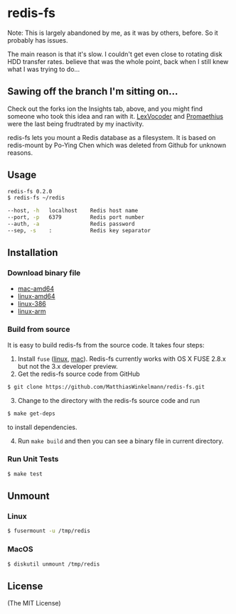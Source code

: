 redis-fs
===========

Note: This is largely abandoned by me, as it was by others, before. So it probably has issues. 

The main reason is that it's slow. I couldn't get even close to rotating disk HDD transfer rates.  believe that was the whole point, back when I still knew what I was trying to do...

## Sawing off the branch I'm sitting on...

Check out the forks ion the Insights tab, above, and you might find someone who took this idea and ran with it. [LexVocoder](https://github.com/LexVocoder) and [Promaethius](https://github.com/Promaethius) were the last being frudtrated by my inactivity.

redis-fs lets you mount a Redis database as a filesystem. It is based on redis-mount by Po-Ying Chen which was deleted from Github for unknown reasons.


## Usage

```bash
redis-fs 0.2.0
$ redis-fs ~/redis

--host, -h   localhost    Redis host name
--port, -p   6379         Redis port number
--auth, -a                Redis password
--sep, -s    :            Redis key separator
```

## Installation

### Download binary file

* [mac-amd64](https://github.com/MatthiasWinkelmann/redis-fs/raw/master/releases/download/redis-fs-darwin-amd64)
* [linux-amd64](https://github.com/MatthiasWinkelmann/redis-fs/raw/master/releases/download/redis-fs-linux-amd64)
* [linux-386](https://github.com/MatthiasWinkelmann/redis-fs/raw/master/releases/download/redis-fs-linux-386)
* [linux-arm](https://github.com/MatthiasWinkelmann/redis-fs/raw/master/releases/download/redis-fs-linux-arm)

### Build from source

It is easy to build redis-fs from the source code. It takes four steps:

1. Install `fuse` ([linux](http://fuse.sourceforge.net/), [mac](http://osxfuse.github.io/)). Redis-fs currently works with OS X FUSE 2.8.x but not the 3.x developer preview.
2. Get the redis-fs source code from GitHub

  ```bash
  $ git clone https://github.com/MatthiasWinkelmann/redis-fs.git
  ```

3. Change to the directory with the redis-fs source code and run

  ```bash
  $ make get-deps
  ```

  to install dependencies.

4. Run `make build` and then you can see a binary file in current directory.

### Run Unit Tests

```bash
$ make test
```

## Unmount

### Linux

```bash
$ fusermount -u /tmp/redis
```

### MacOS

```bash
$ diskutil unmount /tmp/redis
```

## License

(The MIT License)

